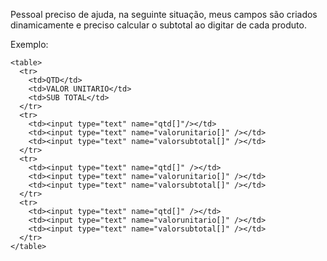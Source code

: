 Pessoal preciso de ajuda, na seguinte situação, meus campos são criados dinamicamente e preciso calcular o subtotal ao digitar de cada produto.

Exemplo: 

```
<table>
  <tr>
    <td>QTD</td>
    <td>VALOR UNITARIO</td>
    <td>SUB TOTAL</td>
  </tr>
  <tr>
    <td><input type="text" name="qtd[]"/></td>
    <td><input type="text" name="valorunitario[]" /></td>
    <td><input type="text" name="valorsubtotal[]" /></td>
  </tr>
  <tr>
    <td><input type="text" name="qtd[]" /></td>
    <td><input type="text" name="valorunitario[]" /></td>
    <td><input type="text" name="valorsubtotal[]" /></td>
  </tr>
  <tr>
    <td><input type="text" name="qtd[]" /></td>
    <td><input type="text" name="valorunitario[]" /></td>
    <td><input type="text" name="valorsubtotal[]" /></td>
  </tr>
</table>
```
